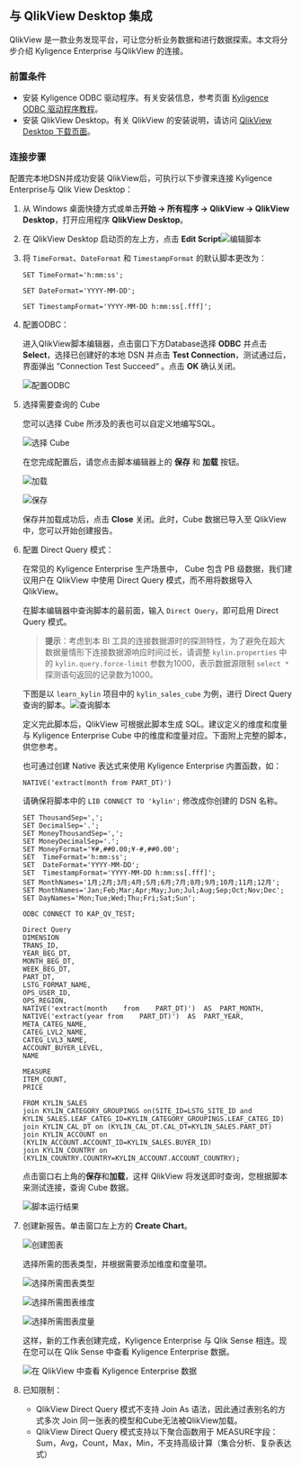 ## 与 QlikView Desktop 集成

QlikView 是一款业务发现平台，可让您分析业务数据和进行数据探索。本文将分步介绍 Kyligence Enterprise 与QlikView 的连接。

### **前置条件**

* 安装 Kyligence ODBC 驱动程序。有关安装信息，参考页面 [Kyligence ODBC 驱动程序教程](../../driver/odbc/README.md)。
* 安装 QlikView Desktop。有关 QlikView 的安装说明，请访问 [QlikView Desktop 下载页面](https://www.qlik.com/us/try-or-buy/download-qlikview)。

### 连接步骤

配置完本地DSN并成功安装 QlikView后，可执行以下步骤来连接 Kyligence Enterprise与 Qlik View Desktop：

1. 从 Windows 桌面快捷方式或单击**开始 -> 所有程序 -> QlikView -> QlikView Desktop**，打开应用程序 **QlikView Desktop**。

2. 在 QlikView Desktop 启动页的左上方，点击 **Edit Script**![编辑脚本](../../images/qlikview/edit.cn.png)

3. 将 `TimeFormat`、`DateFormat` 和 `TimestampFormat` 的默认脚本更改为：

   `SET TimeFormat='h:mm:ss';`

   `SET DateFormat='YYYY-MM-DD';`

   `SET TimestampFormat='YYYY-MM-DD h:mm:ss[.fff]';`

4. 配置ODBC：

   进入QlikView脚本编辑器，点击窗口下方Database选择 **ODBC** 并点击 **Select**，选择已创建好的本地 DSN 并点击 **Test Connection**，测试通过后，界面弹出 ”Connection Test Succeed“ 。点击 **OK** 确认关闭。

   ![配置ODBC](../../images/qlikview/odbc.cn.png)

5. 选择需要查询的 Cube

   您可以选择 Cube 所涉及的表也可以自定义地编写SQL。

   ![选择 Cube](../../images/qlikview/cube.cn.png)

   在您完成配置后，请您点击脚本编辑器上的 **保存** 和 **加载** 按钮。

   ![加载](../../images/qlikview/reload.cn.png)

   ![保存](../../images/qlikview/save.cn.png)

   保存并加载成功后，点击 **Close** 关闭。此时，Cube 数据已导入至 QlikView 中，您可以开始创建报告。

6. 配置 Direct Query 模式：

   在常见的 Kyligence Enterprise 生产场景中， Cube 包含 PB 级数据，我们建议用户在 QlikView 中使用 Direct Query 模式，而不用将数据导入 QlikView。

   在脚本编辑器中查询脚本的最前面，输入 `Direct Query`，即可启用 Direct Query 模式。 

   > **提示**：考虑到本 BI 工具的连接数据源时的探测特性，为了避免在超大数据量情形下连接数据源响应时间过长，请调整 `kylin.properties` 中的 `kylin.query.force-limit` 参数为1000，表示数据源限制 `select *` 探测语句返回的记录数为1000。

   下图是以 `learn_kylin` 项目中的 `kylin_sales_cube` 为例，进行 Direct Query 查询的脚本。![查询脚本](../../images/qlikview/query_script.cn.png)

   定义完此脚本后，QlikView 可根据此脚本生成 SQL。建议定义的维度和度量与 Kyligence Enterprise Cube 中的维度和度量对应。下面附上完整的脚本，供您参考。

   也可通过创建 Native 表达式来使用 Kyligence Enterprise 内置函数，如：

   `NATIVE('extract(month from PART_DT)')` 

   请确保将脚本中的 `LIB CONNECT TO 'kylin';` 修改成你创建的 DSN 名称。

   ```
   SET ThousandSep=',';
   SET DecimalSep='.';
   SET MoneyThousandSep=',';
   SET MoneyDecimalSep='.';
   SET MoneyFormat='¥#,##0.00;¥-#,##0.00';
   SET	TimeFormat='h:mm:ss';	
   SET	DateFormat='YYYY-MM-DD';	
   SET	TimestampFormat='YYYY-MM-DD	h:mm:ss[.fff]';	
   SET MonthNames='1月;2月;3月;4月;5月;6月;7月;8月;9月;10月;11月;12月';
   SET MonthNames='Jan;Feb;Mar;Apr;May;Jun;Jul;Aug;Sep;Oct;Nov;Dec';
   SET DayNames='Mon;Tue;Wed;Thu;Fri;Sat;Sun'; 
   
   ODBC CONNECT TO KAP_QV_TEST;
   
   Direct Query 
   DIMENSION			
   TRANS_ID,		
   YEAR_BEG_DT,		
   MONTH_BEG_DT,		
   WEEK_BEG_DT,		
   PART_DT,		
   LSTG_FORMAT_NAME,		
   OPS_USER_ID,		
   OPS_REGION,		
   NATIVE('extract(month	from	PART_DT)')	AS	PART_MONTH,			
   NATIVE('extract(year	from	PART_DT)')	AS	PART_YEAR,		
   META_CATEG_NAME,		
   CATEG_LVL2_NAME,		
   CATEG_LVL3_NAME,		
   ACCOUNT_BUYER_LEVEL,		
   NAME 
   
   MEASURE				
   ITEM_COUNT,				
   PRICE
   
   FROM KYLIN_SALES	 
   join KYLIN_CATEGORY_GROUPINGS on(SITE_ID=LSTG_SITE_ID and KYLIN_SALES.LEAF_CATEG_ID=KYLIN_CATEGORY_GROUPINGS.LEAF_CATEG_ID) 
   join KYLIN_CAL_DT on (KYLIN_CAL_DT.CAL_DT=KYLIN_SALES.PART_DT) 
   join KYLIN_ACCOUNT on (KYLIN_ACCOUNT.ACCOUNT_ID=KYLIN_SALES.BUYER_ID) 
   join KYLIN_COUNTRY on (KYLIN_COUNTRY.COUNTRY=KYLIN_ACCOUNT.ACCOUNT_COUNTRY);
   
   ```

   点击窗口右上角的**保存**和**加载**，这样 QlikView 将发送即时查询，您根据脚本来测试连接，查询 Cube 数据。

   ![脚本运行结果](../../images/qlikview/test.cn.png)

7. 创建新报告。单击窗口左上方的 **Create Chart**。

      ![创建图表](../../images/qlikview/chart.cn.png)

      选择所需的图表类型，并根据需要添加维度和度量项。

      ![选择所需图表类型](../../images/qlikview/chart_type.cn.png)

      ![选择所需图表维度](../../images/qlikview/dimension.cn.png)

      ![选择所需图表度量](../../images/qlikview/measure.cn.png)

      这样，新的工作表创建完成，Kyligence Enterprise 与 Qlik Sense 相连。现在您可以在 Qlik Sense 中查看 Kyligence Enterprise 数据。

      ![在 QlikView 中查看 Kyligence Enterprise 数据](../../images/qlikview/datasheet.cn.png)

8. 已知限制：

   * QlikView Direct Query 模式不支持 Join As 语法，因此通过表别名的方式多次 Join 同一张表的模型和Cube无法被QlikView加载。
   * QlikView Direct Query 模式支持以下聚合函数用于 MEASURE字段：Sum，Avg，Count，Max，Min，不支持高级计算（集合分析、复杂表达式）
